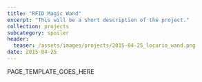 ```yaml
---
title: "RFID Magic Wand"
excerpt: "This will be a short description of the project."
collection: projects
subcategory: spoiler
header: 
  teaser: /assets/images/projects/2015-04-25_locurio_wand.png
date: 2015-04-25
---
```


PAGE_TEMPLATE_GOES_HERE
